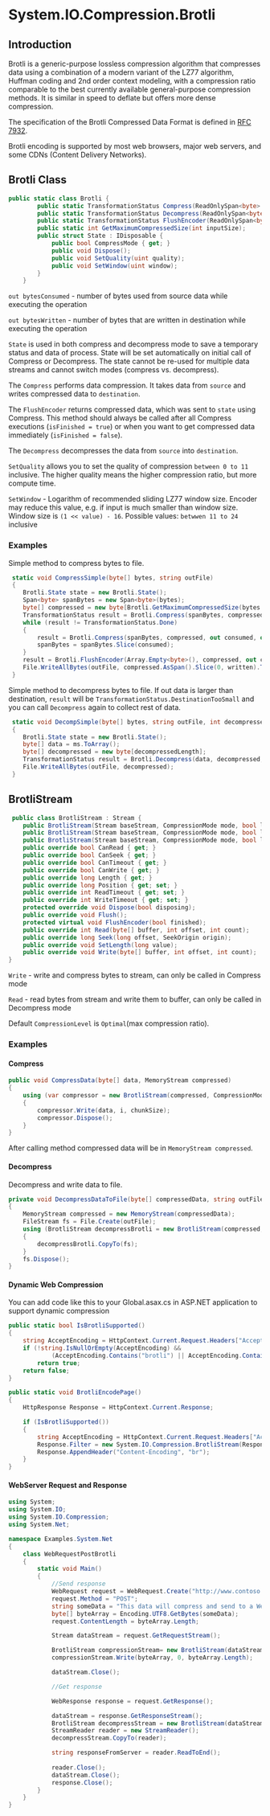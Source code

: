 ﻿# System.IO.Compression.Brotli

## Introduction

Brotli is a generic-purpose lossless compression algorithm that compresses data
using a combination of a modern variant of the LZ77 algorithm, Huffman coding
and 2nd order context modeling, with a compression ratio comparable to the best
currently available general-purpose compression methods. It is similar in speed
to deflate but offers more dense compression.

The specification of the Brotli Compressed Data Format is defined in [RFC 7932](https://www.ietf.org/rfc/rfc7932.txt).

Brotli encoding is supported by most web browsers, major web servers, and some CDNs (Content Delivery Networks).

## Brotli Class
```C#
public static class Brotli {
        public static TransformationStatus Compress(ReadOnlySpan<byte> source, Span<byte> destination, out int bytesConsumed, out int bytesWritten, ref Brotli.State state);
        public static TransformationStatus Decompress(ReadOnlySpan<byte> source, Span<byte> destination, out int bytesConsumed, out int bytesWritten, ref Brotli.State state);
        public static TransformationStatus FlushEncoder(ReadOnlySpan<byte> source, Span<byte> destination, out int bytesConsumed, out int bytesWritten, ref Brotli.State state, bool isFinished=true);
        public static int GetMaximumCompressedSize(int inputSize);
        public struct State : IDisposable {
            public bool CompressMode { get; }
            public void Dispose();
            public void SetQuality(uint quality);
            public void SetWindow(uint window);
        }
    }
```
```out bytesConsumed``` - number of bytes used from source data while executing the operation

```out bytesWritten``` - number of bytes that are written in destination while executing the operation

```State``` is used in both compress and decompress mode to save a temporary status and data of process.  State will be set automatically on initial call of Compress or Decompress. The state cannot be re-used for multiple data streams and cannot switch modes (compress vs. decompress).

The ```Compress``` performs data compression. It takes data from ```source``` and writes compressed data to ```destination```.

The ```FlushEncoder``` returns compressed data, which was sent to ```state``` using Compress. This method should always be called after all Compress executions (```isFinished = true```) or when you want to get compressed data immediately (```isFinished = false```).

The ```Decompress``` decompresses the data from ```source``` into ```destination```. 

```SetQuality``` allows you to set the quality of compression ```between 0 to 11``` inclusive. The higher quality means the higher compression ratio, but more compute time.

```SetWindow``` - Logarithm of recommended sliding LZ77 window size. Encoder may reduce this value, e.g. if input is much smaller than window size. Window size is ```(1 << value) - 16```. Possible values: ```betwwen 11 to 24``` inclusive

### Examples
Simple method to compress bytes to file.
```C#
 static void CompressSimple(byte[] bytes, string outFile)
 {
    Brotli.State state = new Brotli.State();
    Span<byte> spanBytes = new Span<byte>(bytes);
    byte[] compressed = new byte[Brotli.GetMaximumCompressedSize(bytes.Length)];
    TransformationStatus result = Brotli.Compress(spanBytes, compressed, out int consumed, out int written, ref state);
    while (result != TransformationStatus.Done)
    {
        result = Brotli.Compress(spanBytes, compressed, out consumed, out written, ref state);
        spanBytes = spanBytes.Slice(consumed);
    }
    result = Brotli.FlushEncoder(Array.Empty<byte>(), compressed, out consumed, out written, ref state);
    File.WriteAllBytes(outFile, compressed.AsSpan().Slice(0, written).ToArray());
 }
```

Simple method to decompress bytes to file. If out data is larger than destination, ```result``` will be ```TransformationStatus.DestinationTooSmall``` and you can call ```Decompress``` again to collect rest of data.

```C#
 static void DecompSimple(byte[] bytes, string outFile, int decompressedLength)
 {
    Brotli.State state = new Brotli.State();
    byte[] data = ms.ToArray();
    byte[] decompressed = new byte[decompressedLength];
    TransformationStatus result = Brotli.Decompress(data, decompressed, out int consumed, out int written, ref state);
    File.WriteAllBytes(outFile, decompressed);
 }

```

## BrotliStream

```C#
 public class BrotliStream : Stream {
    public BrotliStream(Stream baseStream, CompressionMode mode, bool leaveOpen=false, int bufferSize=65520);
    public BrotliStream(Stream baseStream, CompressionMode mode, bool leaveOpen, int bufferSize, CompressionLevel quality);
    public BrotliStream(Stream baseStream, CompressionMode mode, bool leaveOpen, int bufferSize, CompressionLevel quality, uint windowSize);
    public override bool CanRead { get; }
    public override bool CanSeek { get; }
    public override bool CanTimeout { get; }
    public override bool CanWrite { get; }
    public override long Length { get; }
    public override long Position { get; set; }
    public override int ReadTimeout { get; set; }
    public override int WriteTimeout { get; set; }
    protected override void Dispose(bool disposing);
    public override void Flush();
    protected virtual void FlushEncoder(bool finished);
    public override int Read(byte[] buffer, int offset, int count);
    public override long Seek(long offset, SeekOrigin origin);
    public override void SetLength(long value);
    public override void Write(byte[] buffer, int offset, int count);
}
```

```Write``` - write and compress bytes to stream, can only be called in Compress mode

```Read``` - read bytes from stream and write them to buffer, can only be called in Decompress mode

Default ```CompressionLevel``` is ```Optimal```(max compression ratio).

### Examples
#### Compress
```C#
public void CompressData(byte[] data, MemoryStream compressed)
{
    using (var compressor = new BrotliStream(compressed, CompressionMode.Compress, true))
    {
        compressor.Write(data, i, chunkSize);
        compressor.Dispose();
    }
}
```

After calling method compressed data will be in ```MemoryStream compressed```.

#### Decompress
Decompress and write data to file.
```C#
private void DecompressDataToFile(byte[] compressedData, string outFile)
{
    MemoryStream compressed = new MemoryStream(compressedData);
    FileStream fs = File.Create(outFile);
    using (BrotliStream decompressBrotli = new BrotliStream(compressed, CompressionMode.Decompress))
    {
        decompressBrotli.CopyTo(fs);
    }
    fs.Dispose();
}
```

#### Dynamic Web Compression
You can add code like this to your Global.asax.cs in ASP.NET application to support dynamic compression
```C#
public static bool IsBrotliSupported()
{
    string AcceptEncoding = HttpContext.Current.Request.Headers["Accept-Encoding"];
    if (!string.IsNullOrEmpty(AcceptEncoding) &&
            (AcceptEncoding.Contains("brotli") || AcceptEncoding.Contains("br")))
        return true;
    return false;
}

public static void BrotliEncodePage()
{
    HttpResponse Response = HttpContext.Current.Response;

    if (IsBrotliSupported())
    {
        string AcceptEncoding = HttpContext.Current.Request.Headers["Accept-Encoding"];
        Response.Filter = new System.IO.Compression.BrotliStream(Response.Filter, System.IO.Compression.CompressionMode.Compress);
        Response.AppendHeader("Content-Encoding", "br");
    }
}
```

#### WebServer Request and Response

```C#
using System;
using System.IO;
using System.IO.Compression;
using System.Net;

namespace Examples.System.Net
{
    class WebRequestPostBrotli
    {
        static void Main()
        {
            //Send response
            WebRequest request = WebRequest.Create("http://www.contoso.com/PostAccepter.aspx");
            request.Method = "POST";
            string someData = "This data will compress and send to a Web server.";
            byte[] byteArray = Encoding.UTF8.GetBytes(someData);
            request.ContentLength = byteArray.Length;

            Stream dataStream = request.GetRequestStream();

            BrotliStream compressionStream= new BrotliStream(dataStream, CompressionMode.Compress, true);
            compressionStream.Write(byteArray, 0, byteArray.Length);

            dataStream.Close();

            //Get response

            WebResponse response = request.GetResponse();

            dataStream = response.GetResponseStream();
            BrotliStream decompressStream = new BrotliStream(dataStream, CompressionMode.Decompress);
            StreamReader reader = new StreamReader();
            decompressStream.CopyTo(reader);

            string responseFromServer = reader.ReadToEnd();
            
            reader.Close();
            dataStream.Close();
            response.Close();
        }
    }
}

```
